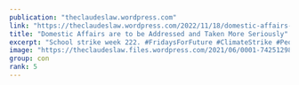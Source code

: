 ```yaml
---
publication: "theclaudeslaw.wordpress.com"
link: "https://theclaudeslaw.wordpress.com/2022/11/18/domestic-affairs-are-to-be-addressed-and-taken-more-seriously/"
title: "Domestic Affairs are to be Addressed and Taken More Seriously"
excerpt: "School strike week 222. #FridaysForFuture #ClimateStrike #PeopleNotProfit Our World Leaders. Have a duty to take. Domestic Affairs more seriously. {UK Crisis}#ClimateJustice #ClimateInequality #COP…"
image: "https://theclaudeslaw.files.wordpress.com/2021/06/0001-742512986_20210503_144120_0000.png?w=200"
group: con
rank: 5
---
```

